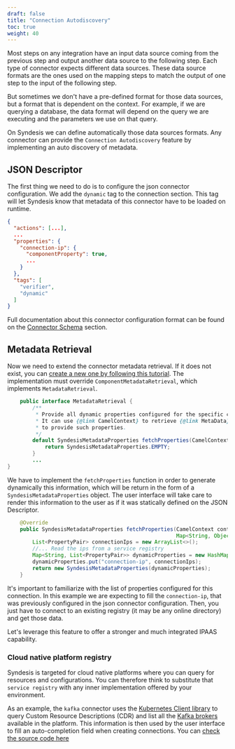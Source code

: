 ```yaml
---
draft: false
title: "Connection Autodiscovery"
toc: true
weight: 40
---
```


Most steps on any integration have an input data source coming from the previous step and output another data source to the following step. Each type of connector expects different data sources. These data source formats are the ones used on the mapping steps to match the output of one step to the input of the following step. 

But sometimes we don't have a pre-defined format for those data sources, but a format that is dependent on the context. For example, if we are querying a database, the data format will depend on the query we are executing and the parameters we use on that query.

On Syndesis we can define automatically those data sources formats. Any connector can provide the `Connection Autodiscovery` feature by implementing an auto discovery of metadata.

## JSON Descriptor

The first thing we need to do is to configure the json connector configuration. We add the `dynamic` tag to the connection section. This tag will let Syndesis know that metadata of this connector have to be loaded on runtime.


```json
{
  "actions": [...],
  ...
  "properties": {
    "connection-ip": {
      "componentProperty": true,
      ...
    }
  },
  "tags": [
    "verifier",
    "dynamic"
  ]
}
```

Full documentation about this connector configuration format can be found on the [Connector Schema](/docs/connector-schema) section.

## Metadata Retrieval

Now we need to extend the connector metadata retrieval. If it does not exist, you can [create a new one by following this tutorial](/docs/datashapes/#development-example). The implementation must override `ComponentMetadataRetrieval`, which implements `MetadataRetrieval`. 

```java
    public interface MetadataRetrieval {
        /**
         * Provide all dynamic properties configured for the specific connector.
         * It can use {@link CamelContext} to retrieve {@link MetaData} or use other Syndesis internal components
         * to provide such properties.
         */
        default SyndesisMetadataProperties fetchProperties(CamelContext context, String componentId, Map<String, Object> properties) {
            return SyndesisMetadataProperties.EMPTY;
        }
        ...
}
```

We have to implement the `fetchProperties` function in order to generate dynamically this information, which will be return in the form of a `SyndesisMetadataProperties` object. The user interface will take care to render this information to the user as if it was statically defined on the JSON Descriptor.

```java
    @Override
    public SyndesisMetadataProperties fetchProperties(CamelContext context, String componentId,
                                                      Map<String, Object> properties) {
        List<PropertyPair> connectionIps = new ArrayList<>();
        //... Read the ips from a service registry
        Map<String, List<PropertyPair>> dynamicProperties = new HashMap<>();
        dynamicProperties.put("connection-ip", connectionIps);
        return new SyndesisMetadataProperties(dynamicProperties);
    }
```

It's important to familiarize with the list of properties configured for this connection. In this example we are expecting to fill the `connection-ip`, that was previously configured in the json connector configuration. Then, you just have to connect to an existing registry (it may be any online directory) and get those data.

Let's leverage this feature to offer a stronger and much integrated IPAAS capability.

### Cloud native platform registry

Syndesis is targeted for cloud native platforms where you can query for resources and configurations. You can therefore think to substitute that `service registry` with any inner implementation offered by your environment. 

As an example, the `kafka` connector uses the [Kubernetes Client library](https://github.com/fabric8io/kubernetes-client) to query Custom Resource Descriptions (CDR) and list all the [Kafka brokers](https://kafka.apache.org/) available in the platform. This information is then used by the user interface to fill an auto-completion field when creating connections. You can [check the source code here](https://github.com/syndesisio/syndesis/blob/master/app/connector/kafka/src/main/java/io/syndesis/connector/kafka/KafkaMetaDataRetrieval.java#L75-L95)
